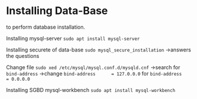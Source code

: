 # Installing Data-Base 

to perform database installation.

Installing mysql-server
`sudo apt install mysql-server`

Installing securete of data-base
`sudo mysql_secure_installation`
  ->answers the questions
  
  Change file
  `sudo xed /etc/mysql/mysql.conf.d/mysqld.cnf`
    ->search for `bind-address`
    ->change `bind-address		= 127.0.0.0` for `bind-address		= 0.0.0.0`
 
 Installing SGBD mysql-workbench
`sudo apt install mysql-workbench`
